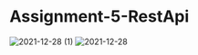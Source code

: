 # Assignment-5-RestApi
![2021-12-28 (1)](https://user-images.githubusercontent.com/91682289/149990625-6e9a3840-2d86-430a-bb18-08a424607c6a.png)
![2021-12-28](https://user-images.githubusercontent.com/91682289/149990658-95d799dd-36ca-427f-a85f-477c35d70ddb.png)
